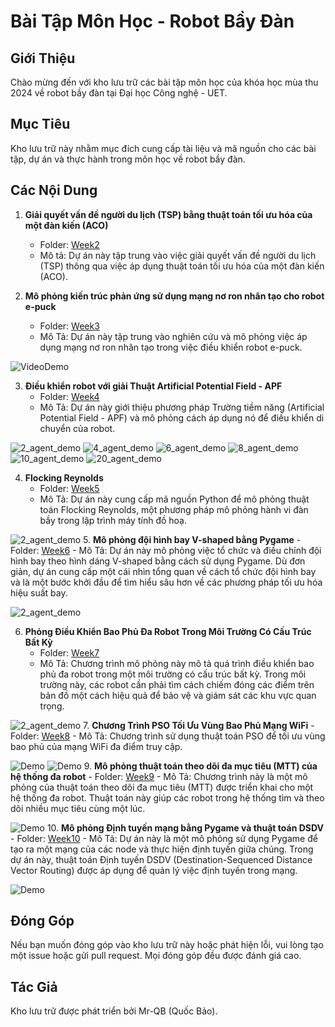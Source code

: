 # Bài Tập Môn Học - Robot Bầy Đàn

## Giới Thiệu

Chào mừng đến với kho lưu trữ các bài tập môn học của khóa học mùa thu 2024 về robot bầy đàn tại Đại học Công nghệ - UET. 

## Mục Tiêu

Kho lưu trữ này nhằm mục đích cung cấp tài liệu và mã nguồn cho các bài tập, dự án và thực hành trong môn học về robot bầy đàn. 

## Các Nội Dung
1. **Giải quyết vấn đề người du lịch (TSP) bằng thuật toán tối ưu hóa của một đàn kiến (ACO)**
    - Folder: [Week2](Week2)
    - Mô tả: Dự án này tập trung vào việc giải quyết vấn đề người du lịch (TSP) thông qua việc áp dụng thuật toán tối ưu hóa của một đàn kiến (ACO).

2. **Mô phỏng kiến trúc phản ứng sử dụng mạng nơ ron nhân tạo cho robot e-puck**
    - Folder: [Week3](Week3)
    - Mô Tả: Dự án này tập trung vào nghiên cứu và mô phỏng việc áp dụng mạng nơ ron nhân tạo trong việc điều khiển robot e-puck.

![VideoDemo](Week3\Demo\AnnDemo.gif)

3. **Điều khiển robot với giải Thuật Artificial Potential Field - APF**
    - Folder: [Week4](Week4)
    - Mô Tả: Dự án này giới thiệu phương pháp Trường tiềm năng (Artificial Potential Field - APF) và mô phỏng cách áp dụng nó để điều khiển di chuyển của robot.

![2_agent_demo](Week4\demo\2_agent.gif)
![4_agent_demo](Week4\demo\4_agent.gif)
![6_agent_demo](Week4\demo\6_agent.gif)
![8_agent_demo](Week4\demo\8_agent.gif)
![10_agent_demo](Week4\demo\10_agent.gif)
![20_agent_demo](Week4\demo\20_agent.gif)

4. **Flocking Reynolds**
    - Folder: [Week5](Week5)
    - Mô Tả: Dự án này cung cấp mã nguồn Python để mô phỏng thuật toán Flocking Reynolds, một phương pháp mô phỏng hành vi đàn bầy trong lập trình máy tính đồ hoạ.

![2_agent_demo](Week5\Demo\demo.gif)
5. **Mô phỏng đội hình bay V-shaped bằng Pygame**
    - Folder: [Week6](Week6)
    - Mô Tả: Dự án này mô phỏng việc tổ chức và điều chỉnh đội hình bay theo hình dáng V-shaped bằng cách sử dụng Pygame. Dù đơn giản, dự án cung cấp một cái nhìn tổng quan về cách tổ chức đội hình bay và là một bước khởi đầu để tìm hiểu sâu hơn về các phương pháp tối ưu hóa hiệu suất bay.

![2_agent_demo](Week6\demo\V-ShapeFormation.gif)

6. **Phỏng Điều Khiển Bao Phủ Đa Robot Trong Môi Trường Có Cấu Trúc Bất Kỳ**
    - Folder: [Week7](Week7)
    - Mô Tả: Chương trình mô phỏng này mô tả quá trình điều khiển bao phủ đa robot trong một môi trường có cấu trúc bất kỳ. Trong môi trường này, các robot cần phải tìm cách chiếm đóng các điểm trên bản đồ một cách hiệu quả để bảo vệ và giám sát các khu vực quan trọng.

![2_agent_demo](Week7/Demo/Occupythemulti-robotarea.gif)
7. **Chương Trình PSO Tối Ưu Vùng Bao Phủ Mạng WiFi**
    - Folder: [Week8](Week8)
    - Mô Tả: Chương trình sử dụng thuật toán PSO để tối ưu vùng bao phủ của mạng WiFi đa điểm truy cập.

![Demo](Week8/Demo/3_agent.gif)
![Demo](Week8/Demo/4_agent.gif)
9. **Mô phỏng thuật toán theo dõi đa mục tiêu (MTT) của hệ thống đa robot**
    - Folder: [Week9](Week9)
    - Mô Tả: Chương trình này là một mô phỏng của thuật toán theo dõi đa mục tiêu (MTT) được triển khai cho một hệ thống đa robot. Thuật toán này giúp các robot trong hệ thống tìm và theo dõi nhiều mục tiêu cùng một lúc.

![Demo](Week9/Demo/Multi-targetTrackingDemo.gif)
10. **Mô phỏng Định tuyến mạng bằng Pygame và thuật toán DSDV**
    - Folder: [Week10](Week10)
    - Mô Tả: Dự án này là một mô phỏng sử dụng Pygame để tạo ra một mạng của các node và thực hiện định tuyến giữa chúng. Trong dự án này, thuật toán Định tuyến DSDV (Destination-Sequenced Distance Vector Routing) được áp dụng để quản lý việc định tuyến trong mạng.

![Demo](Week10/Demo/DSDVDemo.gif)

## Đóng Góp

Nếu bạn muốn đóng góp vào kho lưu trữ này hoặc phát hiện lỗi, vui lòng tạo một issue hoặc gửi pull request. Mọi đóng góp đều được đánh giá cao.

## Tác Giả

Kho lưu trữ được phát triển bởi Mr-QB (Quốc Bảo).

